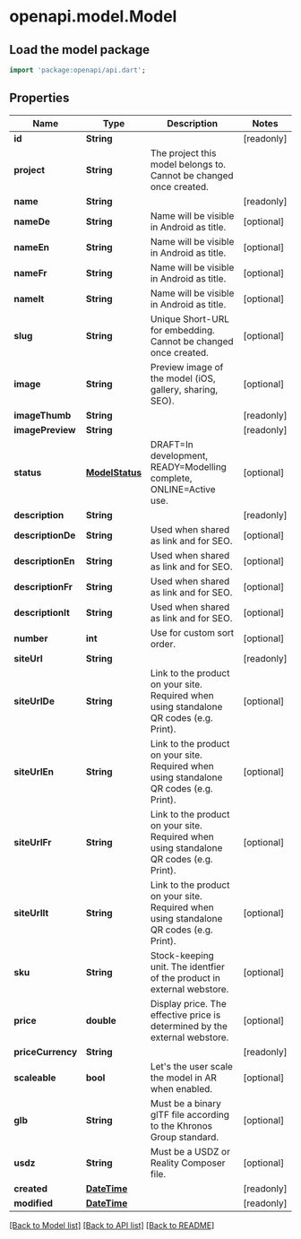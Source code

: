 # openapi.model.Model

## Load the model package
```dart
import 'package:openapi/api.dart';
```

## Properties
Name | Type | Description | Notes
------------ | ------------- | ------------- | -------------
**id** | **String** |  | [readonly] 
**project** | **String** | The project this model belongs to. Cannot be changed once created. | 
**name** | **String** |  | [readonly] 
**nameDe** | **String** | Name will be visible in Android as title. | [optional] 
**nameEn** | **String** | Name will be visible in Android as title. | [optional] 
**nameFr** | **String** | Name will be visible in Android as title. | [optional] 
**nameIt** | **String** | Name will be visible in Android as title. | [optional] 
**slug** | **String** | Unique Short-URL for embedding. Cannot be changed once created. | [optional] 
**image** | **String** | Preview image of the model (iOS, gallery, sharing, SEO). | [optional] 
**imageThumb** | **String** |  | [readonly] 
**imagePreview** | **String** |  | [readonly] 
**status** | [**ModelStatus**](ModelStatus.md) | DRAFT=In development, READY=Modelling complete, ONLINE=Active use. | [optional] 
**description** | **String** |  | [readonly] 
**descriptionDe** | **String** | Used when shared as link and for SEO. | [optional] 
**descriptionEn** | **String** | Used when shared as link and for SEO. | [optional] 
**descriptionFr** | **String** | Used when shared as link and for SEO. | [optional] 
**descriptionIt** | **String** | Used when shared as link and for SEO. | [optional] 
**number** | **int** | Use for custom sort order. | [optional] 
**siteUrl** | **String** |  | [readonly] 
**siteUrlDe** | **String** | Link to the product on your site. Required when using standalone QR codes (e.g. Print). | [optional] 
**siteUrlEn** | **String** | Link to the product on your site. Required when using standalone QR codes (e.g. Print). | [optional] 
**siteUrlFr** | **String** | Link to the product on your site. Required when using standalone QR codes (e.g. Print). | [optional] 
**siteUrlIt** | **String** | Link to the product on your site. Required when using standalone QR codes (e.g. Print). | [optional] 
**sku** | **String** | Stock-keeping unit. The identfier of the product in external webstore. | [optional] 
**price** | **double** | Display price. The effective price is determined by the external webstore. | [optional] 
**priceCurrency** | **String** |  | [readonly] 
**scaleable** | **bool** | Let's the user scale the model in AR when enabled. | [optional] 
**glb** | **String** | Must be a binary glTF file according to the Khronos Group standard. | [optional] 
**usdz** | **String** | Must be a USDZ or Reality Composer file. | [optional] 
**created** | [**DateTime**](DateTime.md) |  | [readonly] 
**modified** | [**DateTime**](DateTime.md) |  | [readonly] 

[[Back to Model list]](../README.md#documentation-for-models) [[Back to API list]](../README.md#documentation-for-api-endpoints) [[Back to README]](../README.md)


